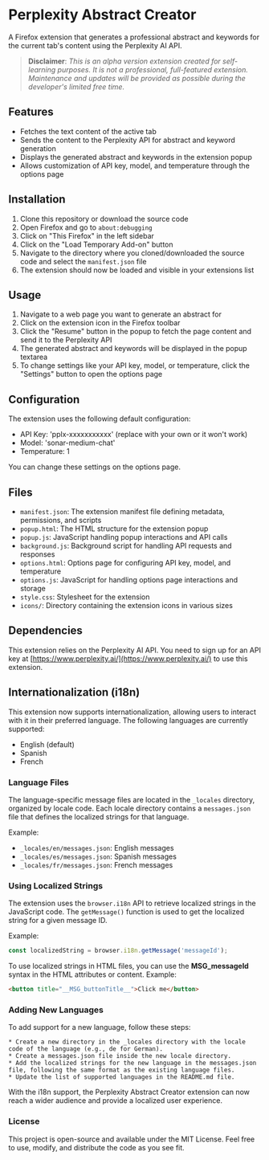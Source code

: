 # Perplexity Abstract Creator

A Firefox extension that generates a professional abstract and keywords for the current tab's content using the Perplexity AI API.

> **Disclaimer**: _This is an alpha version extension created for self-learning purposes. It is not a professional, full-featured extension. Maintenance and updates will be provided as possible during the developer's limited free time._

## Features

- Fetches the text content of the active tab
- Sends the content to the Perplexity API for abstract and keyword generation
- Displays the generated abstract and keywords in the extension popup
- Allows customization of API key, model, and temperature through the options page

## Installation

1. Clone this repository or download the source code
2. Open Firefox and go to `about:debugging`
3. Click on "This Firefox" in the left sidebar
4. Click on the "Load Temporary Add-on" button
5. Navigate to the directory where you cloned/downloaded the source code and select the `manifest.json` file
6. The extension should now be loaded and visible in your extensions list

## Usage

1. Navigate to a web page you want to generate an abstract for
2. Click on the extension icon in the Firefox toolbar
3. Click the "Resume" button in the popup to fetch the page content and send it to the Perplexity API
4. The generated abstract and keywords will be displayed in the popup textarea
5. To change settings like your API key, model, or temperature, click the "Settings" button to open the options page

## Configuration

The extension uses the following default configuration:

- API Key: 'pplx-xxxxxxxxxxx' (replace with your own or it won't work)
- Model: 'sonar-medium-chat'
- Temperature: 1

You can change these settings on the options page.

## Files

- `manifest.json`: The extension manifest file defining metadata, permissions, and scripts
- `popup.html`: The HTML structure for the extension popup
- `popup.js`: JavaScript handling popup interactions and API calls
- `background.js`: Background script for handling API requests and responses
- `options.html`: Options page for configuring API key, model, and temperature
- `options.js`: JavaScript for handling options page interactions and storage
- `style.css`: Stylesheet for the extension
- `icons/`: Directory containing the extension icons in various sizes

## Dependencies

This extension relies on the Perplexity AI API. You need to sign up for an API key at [https://www.perplexity.ai/](https://www.perplexity.ai/) to use this extension.

## Internationalization (i18n)

This extension now supports internationalization, allowing users to interact with it in their preferred language. The following languages are currently supported:

- English (default)
- Spanish
- French

### Language Files

The language-specific message files are located in the `_locales` directory, organized by locale code. Each locale directory contains a `messages.json` file that defines the localized strings for that language.

Example:
- `_locales/en/messages.json`: English messages
- `_locales/es/messages.json`: Spanish messages
- `_locales/fr/messages.json`: French messages

### Using Localized Strings

The extension uses the `browser.i18n` API to retrieve localized strings in the JavaScript code. The `getMessage()` function is used to get the localized string for a given message ID.

Example:
```javascript
const localizedString = browser.i18n.getMessage('messageId');
```
To use localized strings in HTML files, you can use the __MSG_messageId__ syntax in the HTML attributes or content. Example:
```html
<button title="__MSG_buttonTitle__">Click me</button>
```
### Adding New Languages
To add support for a new language, follow these steps:

    * Create a new directory in the _locales directory with the locale code of the language (e.g., de for German).
    * Create a messages.json file inside the new locale directory.
    * Add the localized strings for the new language in the messages.json file, following the same format as the existing language files.
    * Update the list of supported languages in the README.md file.

With the i18n support, the Perplexity Abstract Creator extension can now reach a wider audience and provide a localized user experience.
### License
This project is open-source and available under the MIT License. Feel free to use, modify, and distribute the code as you see fit.


